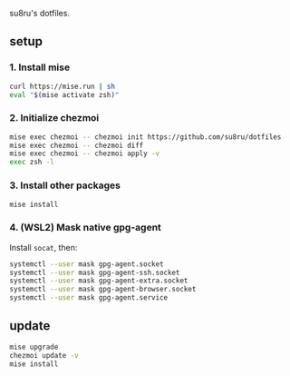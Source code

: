 su8ru's dotfiles.

## setup

### 1. Install mise

```sh
curl https://mise.run | sh
eval "$(mise activate zsh)"
```

### 2. Initialize chezmoi

```sh
mise exec chezmoi -- chezmoi init https://github.com/su8ru/dotfiles
mise exec chezmoi -- chezmoi diff
mise exec chezmoi -- chezmoi apply -v
exec zsh -l
```

### 3. Install other packages

```sh
mise install
```

### 4. (WSL2) Mask native gpg-agent

Install `socat`, then:

```sh
systemctl --user mask gpg-agent.socket
systemctl --user mask gpg-agent-ssh.socket
systemctl --user mask gpg-agent-extra.socket
systemctl --user mask gpg-agent-browser.socket
systemctl --user mask gpg-agent.service
```

## update

```sh
mise upgrade
chezmoi update -v
mise install
```
